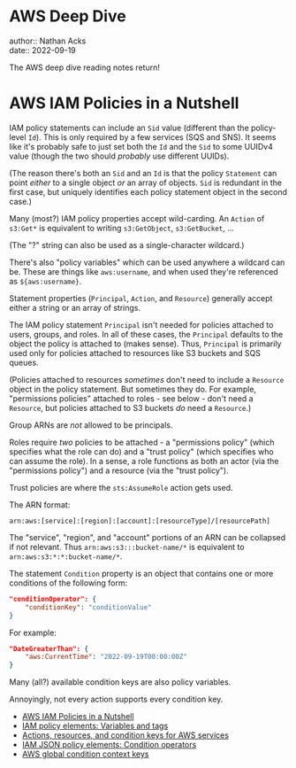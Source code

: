 # AWS Deep Dive

author:: Nathan Acks  
date:: 2022-09-19

The AWS deep dive reading notes return!

# AWS IAM Policies in a Nutshell

IAM policy statements can include an `Sid` value (different than the policy-level `Id`). This is only required by a few services (SQS and SNS). It seems like it's probably safe to just set both the `Id` and the `Sid` to some UUIDv4 value (though the two should *probably* use different UUIDs).

(The reason there's both an `Sid` and an `Id` is that the policy `Statement` can point *either* to a single object *or* an array of objects. `Sid` is redundant in the first case, but uniquely identifies each policy statement object in the second case.)

Many (most?) IAM policy properties accept wild-carding. An `Action` of `s3:Get*` is equivalent to writing `s3:GetObject`, `s3:GetBucket`, ...

(The "?" string can also be used as a single-character wildcard.)

There's also "policy variables" which can be used anywhere a wildcard can be. These are things like `aws:username`, and when used they're referenced as `${aws:username}`.

Statement properties (`Principal`, `Action`, and `Resource`) generally accept either a string or an array of strings.

The IAM policy statement `Principal` isn't needed for policies attached to users, groups, and roles. In all of these cases, the `Principal` defaults to the object the policy is attached to (makes sense). Thus, `Principal` is primarily used only for policies attached to resources like S3 buckets and SQS queues.

(Policies attached to resources *sometimes* don't need to include a `Resource` object in the policy statement. But sometimes they do. For example, "permissions policies" attached to roles - see below - don't need a `Resource`, but policies attached to S3 buckets *do* need a `Resource`.)

Group ARNs are *not* allowed to be principals.

Roles require *two* policies to be attached - a "permissions policy" (which specifies what the role can do) and a "trust policy" (which specifies who can assume the role). In a sense, a role functions as both an actor (via the "permissions policy") and a resource (via the "trust policy").

Trust policies are where the `sts:AssumeRole` action gets used.

The ARN format:

```
arn:aws:[service]:[region]:[account]:[resourceType]/[resourcePath]
```

The "service", "region", and "account" portions of an ARN can be collapsed if not relevant. Thus `arn:aws:s3:::bucket-name/*` is equivalent to `arn:aws:s3:*:*:bucket-name/*`.

The statement `Condition` property is an object that contains one or more conditions of the following form:

```json
"conditionOperator": {
	"conditionKey": "conditionValue"
}
```

For example:

```json
"DateGreaterThan": {
	"aws:CurrentTime": "2022-09-19T00:00:00Z"
}
```

Many (all?) available condition keys are also policy variables.

Annoyingly, not every action supports every condition key.

* [AWS IAM Policies in a Nutshell](https://start.jcolemorrison.com/aws-iam-policies-in-a-nutshell/)
* [IAM policy elements: Variables and tags](https://docs.aws.amazon.com/IAM/latest/UserGuide/reference_policies_variables.html)
* [Actions, resources, and condition keys for AWS services](https://docs.aws.amazon.com/service-authorization/latest/reference/reference_policies_actions-resources-contextkeys.html)
* [IAM JSON policy elements: Condition operators](https://docs.aws.amazon.com/IAM/latest/UserGuide/reference_policies_elements_condition_operators.html)
* [AWS global condition context keys](https://docs.aws.amazon.com/IAM/latest/UserGuide/reference_policies_condition-keys.html)

<!--

# AWS IAM Privilege Escalation: Methods and Mitigation

xxx

* [AWS IAM Privilege Escalation - Methods and Mitigation](https://rhinosecuritylabs.com/aws/aws-privilege-escalation-methods-mitigation/)

# Amazon API Gateway

xxx

* [Amazon API Gateway: Developer Guide](https://docs.aws.amazon.com/apigateway/latest/developerguide/welcome.html)

# AWS KMS Cryptographic Details

xxx

* [AWS KMS Cryptographic Details](https://docs.aws.amazon.com/kms/latest/cryptographic-details/intro.html)

# AWS Well-Architected Framework

xxx

* [AWS Well-Architected Framework](https://docs.aws.amazon.com/wellarchitected/latest/framework/welcome.html)

# Signature Version 4 Signing Process

xxx

* [Signature Version 4 signing process](https://docs.aws.amazon.com/general/latest/gr/signature-version-4.html)

# AWS Networking Example

xxx

* [AWS - Networking Example](https://ardsec.blogspot.com/2018/09/networking-in-aws.html)

# AWS Developer Tools

xxx

* [AWS - Developer Tools](https://ardsec.blogspot.com/2018/09/devops-in-aws.html)

# AWS Compute Services

xxx

* [AWS - Compute Services](https://ardsec.blogspot.com/2019/05/aws-compute-services.html)

# AWS Container Services

xxx

* [AWS - Container Services](https://ardsec.blogspot.com/2019/05/aws-compute-container-services.html)

# AWS Storage Services

xxx

* [AWS - Storage Services](https://ardsec.blogspot.com/2019/05/aws-storage-services.html)

# AWS Database Services

xxx

* [AWS - Database Services](https://ardsec.blogspot.com/2019/05/aws-database-services.html)

# AWS Migration Services

xxx

* [AWS - Migration Services](https://ardsec.blogspot.com/2019/05/aws-migration-service.html)

# AWS Networking Services

xxx

* [AWS - Networking Services](https://ardsec.blogspot.com/2019/05/aws-networking-services.html)

# AWS Security, Identity, and Compliance

xxx

* [AWS - Security, Identity, and Compliance](https://ardsec.blogspot.com/2019/06/aws-security-identity-and-compliance.html)

-->

<!-- (Walk through Learning Path 2 on the internal wiki.) -->

<!-- Finish up the TryHackMe: Jr. Penetration Tester "Supplements" -->

<!--

# PortSwigger Web Security Academy

(There are 210 total labs. I should try to do them all.)

(Maybe I should just get the Burp Suite Certified Practitioner at this point? See: <https://portswigger.net/web-security/certification>.)

* [PortSwigger: Web Security Academy](https://portswigger.net/web-security/learning-path)

## SQL Injection

## Authentication

## Directory Traversal

## Command Injection

## Business Logic Vulnerabilities

## Information Disclosure

## Access Control

## File Upload Vulnerabilities

## Server-Side Request Forgery (SSRF)

## XXE Injection

## Cross-Site Scripting (XSS)

## Cross-Site Request Forgery (CSRF)

## Cross-Origin Resource Sharing (CORS)

## Clickjacking

## DOM-Based Vulnerabilites

## WebSockets

## Insecure Deserialization

## Server-Side Template Injection

## Web Cache Poisoning

## HTTP Host Header Attacks

## HTTP Request Smuggling

## OAuth Authentication

-->

<!-- Resume my normally planned learning path. -->
